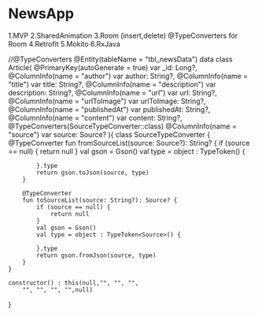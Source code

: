 # NewsApp
1.MVP
2.SharedAnimation
3.Room (insert,delete) @TypeConverters for Room
4.Retrofit
5.Mokito
6.RxJava


//@TypeConverters
@Entity(tableName = "tbl_newsData")
data class Article(
    @PrimaryKey(autoGenerate = true) var _id: Long?,
    @ColumnInfo(name = "author") var author: String?,
    @ColumnInfo(name = "title") var title: String?,
    @ColumnInfo(name = "description") var description: String?,
    @ColumnInfo(name = "url") var url: String?,
    @ColumnInfo(name = "urlToImage") var urlToImage: String?,
    @ColumnInfo(name = "publishedAt") var publishedAt: String?,
    @ColumnInfo(name = "content") var content: String?,
    @TypeConverters(SourceTypeConverter::class)
    @ColumnInfo(name = "source")
    var source: Source?
){
    class SourceTypeConverter {
        @TypeConverter
        fun fromSourceList(source: Source?): String? {
            if (source == null) {
                return null
            }
            val gson = Gson()
            val type = object : TypeToken<Source>() {

            }.type
            return gson.toJson(source, type)
        }

        @TypeConverter
        fun toSourceList(source: String?): Source? {
            if (source == null) {
                return null
            }
            val gson = Gson()
            val type = object : TypeToken<Source>() {

            }.type
            return gson.fromJson(source, type)
        }
    }

    constructor() : this(null,"", "", "",
        "", "", "", "",null)
}
